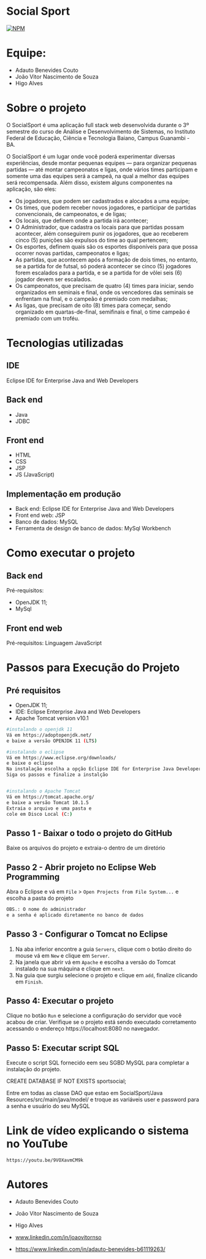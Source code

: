 # Social Sport
[![NPM](https://img.shields.io/npm/l/react)](https://github.com/joaovitornso/social-sport/blob/main/LICENSE) 


# Equipe:

- Adauto Benevides Couto
- João Vitor Nascimento de Souza
- Higo Alves

# Sobre o projeto

O SocialSport é uma aplicação full stack web desenvolvida durante o 3º semestre do curso de Análise e Desenvolvimento de Sistemas, no Instituto Federal de Educação, Ciência e Tecnologia Baiano, Campus Guanambi - BA. 

O SocialSport é um lugar onde você poderá experimentar diversas experiências, desde montar pequenas equipes — para organizar pequenas partidas — até montar campeonatos e ligas, onde vários times participam e somente uma das equipes será a campeã, na qual a melhor das equipes será recompensada. Além disso, existem alguns componentes na aplicação, são eles: 
 - Os jogadores, que podem ser cadastrados e alocados a uma equipe;
 - Os times, que podem receber novos jogadores, e participar de partidas convencionais, de campeonatos, e de ligas;
 - Os locais, que definem onde a partida irá acontecer;
 - O Administrador, que cadastra os locais para que partidas possam acontecer, além conseguirem punir os jogadores, que ao receberem cinco (5) punições são expulsos do time ao qual pertencem;
 - Os esportes, definem quais são os esportes disponíveis para que possa ocorrer novas partidas, campeonatos e ligas;
 - As partidas, que acontecem após a formação de dois times, no entanto, se a partida for de futsal, só poderá acontecer se cinco (5) jogadores forem escalados para a partida, e se a partida for de vôlei seis (6) jogador devem ser escalados.
 - Os campeonatos, que precisam de quatro (4) times para iniciar, sendo organizados em seminais e final, onde os vencedores das seminais se enfrentam na final, e o campeão é premiado com medalhas;
 - As ligas, que precisam de oito (8) times para começar, sendo organizado em quartas-de-final, semifinais e final, o time campeão é premiado com um troféu.
  

# Tecnologias utilizadas

## IDE
Eclipse IDE for Enterprise Java and Web Developers

## Back end
- Java
- JDBC
## Front end
- HTML
- CSS
- JSP
- JS (JavaScript)

## Implementação em produção
- Back end: Eclipse IDE for Enterprise Java and Web Developers
- Front end web: JSP
- Banco de dados: MySQL
- Ferramenta de design de banco de dados: MySql Workbench

# Como executar o projeto

## Back end
Pré-requisitos: 
 - OpenJDK 11;
 - MySql   


## Front end web
Pré-requisitos: Linguagem JavaScript


# Passos para Execução do Projeto

## Pré requisitos
- OpenJDK 11;
- IDE: Eclipse Enterprise Java and Web Developers
- Apache Tomcat version v10.1

``` bash
#instalando o openjdk 11
Vá em https://adoptopenjdk.net/ 
e baixe a versão OPENJDK 11 (LTS)

#instalando o eclipse
Vá em https://www.eclipse.org/downloads/
e baixe o eclipse
Na instalação escolha a opção Eclipse IDE for Enterprise Java Developers
Siga os passos e finalize a instalção


#instalando o Apache Tomcat
Vá em https://tomcat.apache.org/
e baixe a versão Tomcat 10.1.5
Extraia o arquivo e uma pasta e 
cole em Disco Local (C:)
```

## Passo 1 - Baixar o todo o projeto do GitHub

Baixe os arquivos do projeto e extraia-o dentro de um diretório

## Passo 2 - Abrir projeto no Eclipse Web Programming

Abra o Eclipse e vá  em ```File``` > ```Open Projects from File System...``` e escolha a pasta do projeto

``` bash
OBS.: O nome do administrador
e a senha é aplicado diretamente no banco de dados
```

## Passo 3 - Configurar o Tomcat no Eclipse

1. Na aba inferior encontre a guia ```Servers```, clique com o botão direito do mouse vá em ```New``` e clique em ```Server```.
2. Na janela que abrir vá em ```Apache``` e escolha a versão do Tomcat instalado na sua máquina e clique em ```next```.
3. Na guia que surgiu selecione o projeto e clique em ```add```, finalize clicando em ```Finish```.

## Passo 4: Executar o projeto

Clique no botão ```Run``` e selecione a configuração do servidor que você acabou de criar. Verifique se o projeto está sendo executado corretamento acessando o endereço https://localhost:8080 no navegador.

## Passo 5: Executar script SQL

Execute o script SQL fornecido eem seu SGBD MySQL para completar a instalação do projeto.

CREATE DATABASE IF NOT EXISTS sportsocial;

Entre em todas as classe DAO que estao em 
SocialSport/Java Resources/src/main/java/model/ e troque as variáveis user e password para a senha e usuário do seu MySQL

# Link de vídeo explicando o sistema no YouTube
```https://youtu.be/9VOXavmCM9k```

# Autores

- Adauto Benevides Couto
- João Vitor Nascimento de Souza
- Higo Alves

- www.linkedin.com/in/joaovitornso
- https://www.linkedin.com/in/adauto-benevides-b61119263/
